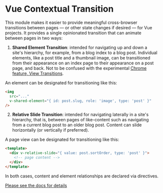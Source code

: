 # Vue Contextual Transition

This module makes it easier to provide meaningful cross-browser transitions between pages — or other state changes if desired — for Vue projects. It provides a single opinionated transition that can animate between pages in two ways:

1. **Shared Element Transition**: intended for navigating up and down a site's hierarchy, for example, from a blog index to a blog post. Individual elements, like a post title and a thumbnail image, can be transitioned from their appearance on an index page to their appearance on a post page, and back. Not to be confused with the experimental [Chrome feature, View Transitions](https://developer.chrome.com/docs/web-platform/view-transitions/).

  An element can be designated for transitioning like this:

  ```html
  <img
    src="..."
    v-shared-element="{ id: post.slug, role: 'image', type: 'post' }"
  />
  ```

2. **Relative Slide Transition**: intended for navigating laterally in a site's hierarchy, that is, between pages of like-content such as navigating from a current blog post to an older blog post. Content can slide horizontally (or vertically if preferred).

  A page view can be designated for transitioning like this:

  ```html
  <template>
    <div v-relative-slide="{ value: post.sortOrder, type: 'post' }">
      <!-- page content -->
    </div>
  </template>
  ```

In both cases, content and element relationships are declared via directives.

[Please see the docs for details](https://beepy.github.io/vue-contextual-transition/)

